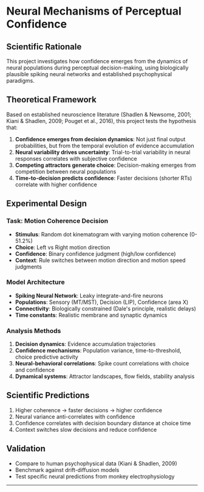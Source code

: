 # Neural Mechanisms of Perceptual Confidence

## Scientific Rationale

This project investigates how confidence emerges from the dynamics of neural populations during perceptual decision-making, using biologically plausible spiking neural networks and established psychophysical paradigms.

## Theoretical Framework

Based on established neuroscience literature (Shadlen & Newsome, 2001; Kiani & Shadlen, 2009; Pouget et al., 2016), this project tests the hypothesis that:

1. **Confidence emerges from decision dynamics**: Not just final output probabilities, but from the temporal evolution of evidence accumulation
2. **Neural variability drives uncertainty**: Trial-to-trial variability in neural responses correlates with subjective confidence
3. **Competing attractors generate choice**: Decision-making emerges from competition between neural populations
4. **Time-to-decision predicts confidence**: Faster decisions (shorter RTs) correlate with higher confidence

## Experimental Design

### Task: Motion Coherence Decision
- **Stimulus**: Random dot kinematogram with varying motion coherence (0-51.2%)
- **Choice**: Left vs Right motion direction
- **Confidence**: Binary confidence judgment (high/low confidence)
- **Context**: Rule switches between motion direction and motion speed judgments

### Model Architecture
- **Spiking Neural Network**: Leaky integrate-and-fire neurons
- **Populations**: Sensory (MT/MST), Decision (LIP), Confidence (area X)
- **Connectivity**: Biologically constrained (Dale's principle, realistic delays)
- **Time constants**: Realistic membrane and synaptic dynamics

### Analysis Methods
1. **Decision dynamics**: Evidence accumulation trajectories
2. **Confidence mechanisms**: Population variance, time-to-threshold, choice predictive activity
3. **Neural-behavioral correlations**: Spike count correlations with choice and confidence
4. **Dynamical systems**: Attractor landscapes, flow fields, stability analysis

## Scientific Predictions

1. Higher coherence → faster decisions → higher confidence
2. Neural variance anti-correlates with confidence
3. Confidence correlates with decision boundary distance at choice time
4. Context switches slow decisions and reduce confidence

## Validation
- Compare to human psychophysical data (Kiani & Shadlen, 2009)
- Benchmark against drift-diffusion models
- Test specific neural predictions from monkey electrophysiology

---